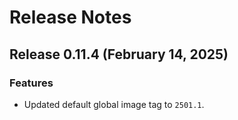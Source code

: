 # Release Notes
## Release 0.11.4 (February 14, 2025)
### Features ###
  - Updated default global image tag to `2501.1`.
